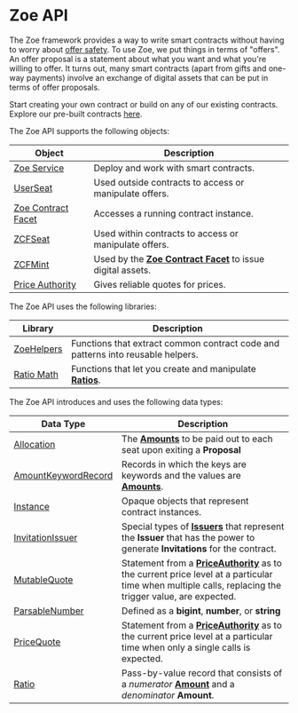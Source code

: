 # Zoe API

<Zoe-Version/>


The Zoe framework provides a way to write smart contracts without having to worry about [offer safety](/guides/zoe/offer-safety.md). To use Zoe, we put things in terms of "offers". An offer proposal is a statement about what you want and what you're willing to offer. It turns out, many smart contracts (apart from gifts and one-way payments) involve an exchange of digital assets that can be put in terms of offer proposals.

Start creating your own contract or build on any of our existing contracts.
Explore our pre-built contracts [here](/guides/zoe/contracts/README.md).

The Zoe API supports the following objects:

| Object | Description |
| --- | --- |
| [Zoe Service](./zoe.md) | Deploy and work with smart contracts. |
| [UserSeat](./user-seat.md) | Used outside contracts to access or manipulate offers. |
| [Zoe Contract Facet](./zoe-contract-facet.md) | Accesses a running contract instance. |
| [ZCFSeat](./zcfseat.md) | Used within contracts to access or manipulate offers. |
| [ZCFMint](./zcfmint.md) | Used by the **[Zoe Contract Facet](./zoe-contract-facet.md)** to issue digital assets. |
| [Price Authority](./price-authority.md) | Gives reliable quotes for prices. |



The Zoe API uses the following libraries:

| Library | Description |
| --- | --- |
| [ZoeHelpers](./zoe-helpers.md) | Functions that extract common contract code and patterns into reusable helpers. |
| [Ratio Math](./ratio-math.md) | Functions that let you create and manipulate **[Ratios](./zoe-data-types.md#ratio)**. |


The Zoe API introduces and uses the following data types:

| Data Type | Description |
| --- | --- |
| [Allocation](./zoe-data-types.md#allocation) | The **[Amounts](/reference/ertp-api/ertp-data-types.md#amount)** to be paid out to each seat upon exiting a **Proposal** |
| [AmountKeywordRecord](./zoe-data-types.md#amountkeywordrecord) | Records in which the keys are keywords and the values are **[Amounts](/reference/ertp-api/ertp-data-types.md#amount)**. |
| [Instance](./zoe-data-types.md#instance) | Opaque objects that represent contract instances. |
| [InvitationIssuer](./zoe-data-types.md#invitationissuer) | Special types of **[Issuers](/reference/ertp-api/issuer.md)** that represent the **Issuer** that has the power to generate **Invitations** for the contract. |
| [MutableQuote](./zoe-data-types.md#mutablequote) | Statement from a **[PriceAuthority](./price-authority.md)** as to the current price level at a particular time when multiple calls, replacing the trigger value, are expected. |
| [ParsableNumber](./zoe-data-types.md#parsablenumber) | Defined as a **bigint**, **number**, or **string** |
| [PriceQuote](./zoe-data-types.md#pricequote) | Statement from a **[PriceAuthority](./price-authority.md)** as to the current price level at a particular time when only a single calls is expected. |
| [Ratio](./zoe-data-types.md#ratio) | Pass-by-value record that consists of a *numerator* **[Amount](/reference/ertp-api/ertp-data-types.md#amount)** and a *denominator* **Amount**. |





